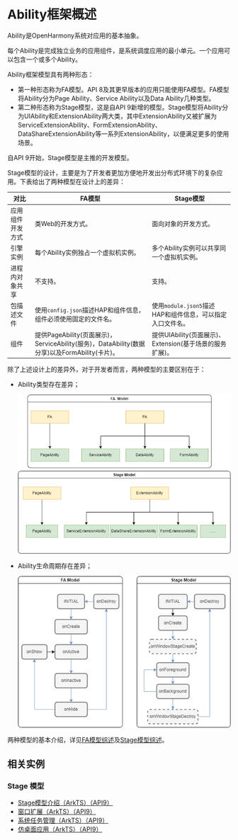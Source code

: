 # Ability框架概述

Ability是OpenHarmony系统对应用的基本抽象。

每个Ability是完成独立业务的应用组件，是系统调度应用的最小单元。一个应用可以包含一个或多个Ability。

Ability框架模型具有两种形态：

- 第一种形态称为FA模型。API 8及其更早版本的应用只能使用FA模型。FA模型将Ability分为Page Ability、Service Ability以及Data Ability几种类型。
- 第二种形态称为Stage模型，这是自API 9新增的模型。Stage模型将Ability分为UIAbility和ExtensionAbility两大类，其中ExtensionAbility又被扩展为ServiceExtensionAbility、FormExtensionAbility、DataShareExtensionAbility等一系列ExtensionAbility，以便满足更多的使用场景。

自API 9开始，Stage模型是主推的开发模型。

Stage模型的设计，主要是为了开发者更加方便地开发出分布式环境下的复杂应用。下表给出了两种模型在设计上的差异：

| 对比           | FA模型                                                       | Stage模型                                                |
| -------------- | ------------------------------------------------------------ | -------------------------------------------------------- |
| 应用组件开发方式       | 类Web的开发方式。                     | 面向对象的开发方式。             |
| 引擎实例       | 每个Ability实例独占一个虚拟机实例。               | 多个Ability实例可以共享同一个虚拟机实例。       |
| 进程内对象共享 | 不支持。                                                     | 支持。                                                   |
| 包描述文件     | 使用`config.json`描述HAP和组件信息，组件必须使用固定的文件名。 | 使用`module.json5`描述HAP和组件信息，可以指定入口文件名。 |
| 组件           | 提供PageAbility(页面展示)，ServiceAbility(服务)，DataAbility(数据分享)以及FormAbility(卡片)。 | 提供UIAbility(页面展示)、Extension(基于场景的服务扩展)。   |

除了上述设计上的差异外，对于开发者而言，两种模型的主要区别在于：

* Ability类型存在差异；

  ![favsstage](figures/favsstage.png)

* Ability生命周期存在差异；

  ![lifecycle](figures/lifecycle.png)

两种模型的基本介绍，详见[FA模型综述](fa-brief.md)及[Stage模型综述](stage-brief.md)。

## 相关实例

### Stage 模型

- [Stage模型介绍（ArkTS）（API9）](https://gitee.com/openharmony/applications_app_samples/tree/OpenHarmony-4.0-Beta1/code/BasicFeature/ApplicationModels/StageModel)
- [窗口扩展（ArkTS）（API9）](https://gitee.com/openharmony/applications_app_samples/tree/OpenHarmony-4.0-Beta1/code/SystemFeature/WindowManagement/WindowExtAbility)
- [系统任务管理（ArkTS）（API9）](https://gitee.com/openharmony/applications_app_samples/tree/OpenHarmony-4.0-Beta1/code/SystemFeature/ApplicationModels/MissionManager)
- [仿桌面应用（ArkTS）（API9）](https://gitee.com/openharmony/applications_app_samples/tree/OpenHarmony-4.0-Beta1/code/SystemFeature/ApplicationModels/Launcher)

